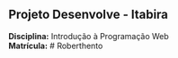 ## Projeto Desenvolve - Itabira

**Disciplina:** Introdução à Programação Web  
**Matrícula:** # Roberthento 
